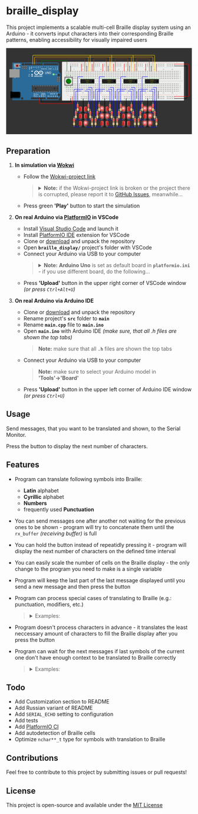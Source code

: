 # braille_display

This project implements a scalable multi-cell Braille display system using an Arduino - it converts input characters into their corresponding Braille patterns, enabling accessibility for visually impaired users

![project breadboard scheme](assets/image.png)

## Preparation

1. **In simulation via [Wokwi](https://wokwi.com)**
    - Follow the [Wokwi-project link](https://wokwi.com/projects/410634164212519937)
        <blockquote>
        <details>
        <summary>
        <b>Note:</b> if the Wokwi-project link is broken or the project there is corrupted, please report it to <a href="https://github.com/dakalamin/braille_display/issues">GitHub Issues</a>, meanwhile...
        </summary>
        <ul>
        <li>Clone or <a href="https://github.com/dakalamin/braille_display/archive/refs/heads/main.zip">download</a> and unpack the repository</li>
        <li>Start a <a href="https://wokwi.com/projects/new/blank">blank Wokwi-project</a></li>
        <li>Select <b><code>diagram.json</code></b> tab</li>
        <li>Press ⏷ button to the right of <b>'Library Manager'</b> tab, then - <b>'Delete'</b> and confirm</li>
        <li>Press ⏷ button once again, then - <b>'Upload file(s)...'</b></li>
        <li>Select all files from the project's <b><code>src</code></b> folder and confirm</li>
        </ul>
        </details>
        </blockquote>
    - Press green **'Play'** button to start the simulation 

2. **On real Arduino via [PlatformIO](https://platformio.org) in VSCode**
    - Install [Visual Studio Code](https://code.visualstudio.com) and launch it
    - Install [PlatformIO IDE](https://marketplace.visualstudio.com/items?itemName=platformio.platformio-ide) extension for VSCode
    - Clone or [download](https://github.com/dakalamin/braille_display/archive/refs/heads/main.zip) and unpack the repository
    - Open **`braille_display/`** project's folder with VSCode
    - Connect your Arduino via USB to your computer
        <blockquote>
        <details>
        <summary>
        <b>Note:</b> <b>Arduino Uno</b> is set as default board in <b><code>platformio.ini</code></b> - if you use different board, do the following...
        </summary>
        <ul>
        <li>Click <b>'View'->'Command Palette...'</b> <i>(or press <code>Ctrl+Shift+P</code>)</i></li>
        <li>Paste <code>> PlatformIO: PlatformIO Home</code> and press <code>Enter</code></li>
        <li>Select <b>'Projects'</b> tab on the left</li>
        <li>Search for the <b>braille_display</b> project and click <b>'Configure'</b></li>
        <li>Choose your board in <b>'Platform Options'→'board'</b></li>
        <li><b>IMPORTANT:</b> Click <b>'Save'</b> in the upper right corner</li>
        </ul>
        </details>
        </blockquote>
    - Press **'Upload'** button in the upper right corner of VSCode window *(or press `Ctrl+Alt+U`)*

2. **On real Arduino via Arduino IDE**
    - Clone or [download](https://github.com/dakalamin/braille_display/archive/refs/heads/main.zip) and unpack the repository
    - Rename project's **`src`** folder to **`main`**
    - Rename **`main.cpp`** file to **`main.ino`**
    - Open **`main.ino`** with Arduino IDE *(make sure, that all .h files are shown the top tabs)*
        <blockquote>
        <b>Note:</b> make sure that all <b><code>.h</code></b> files are shown the top tabs
        </blockquote>
    - Connect your Arduino via USB to your computer
        <blockquote>
        <b>Note:</b> make sure to select your Arduino model in <b>'Tools'→'Board'</b>
        </blockquote>
    - Press **'Upload'** button in the upper left corner of Arduino IDE window *(or press `Ctrl+U`)*

## Usage

Send messages, that you want to be translated and shown, to the Serial Monitor.

Press the button to display the next number of characters.

## Features

- Program can translate following symbols into Braille:
    - **Latin** alphabet
    - **Cyrillic** alphabet
    - **Numbers**
    - frequently used **Punctuation**

- You can send messages one after another not waiting for the previous ones to be shown - program will try to concatenate them until the `rx_buffer` *(receiving buffer)* is full

- You can hold the button instead of repeatidly pressing it - program will display the next number of characters on the defined time interval

- You can easily scale the number of cells on the Braille display - the only change to the program you need to make is a single variable

- Program will keep the last part of the last message displayed until you send a new message and then press the button

- Program can process special cases of translating to Braille (e.g.: punctuation, modifiers, etc.)
    <blockquote>
    <details>
    <summary>Examples:</summary>
    <ul>
    <li>capital modifier is required before capital letters: <b><code>XyZ</code></b> → <b><code><ins>⠠</ins>⠭⠽<ins>⠠</ins>⠵</code></b></li>
    <li>numeric modifier is required before numbers: <b><code>a 12</code></b> → <b><code>⠁ <ins>⠼</ins>⠁⠃</code></b></li>
    <li><b>.</b> (dot) symbol has different translations:<ul>
    <li><b><code>N.o</code></b> → <b><code>⠠⠝<ins>⠲</ins>⠕</code></b> <i>(a grammatical dot)</i></li>
    <li><b><code>8.9</code></b> → <b><code>⠼⠓<ins>⠨</ins>⠊</code></b> <i>(a decimal dot)</i></li>
    </ul></li>
    <li><b>*</b> (asterisk) symbol is translated into a doubled <b>⠔</b> Braille pattern: <b><code>5 * 6</code></b>→ <b><code>⠼⠑ <ins>⠔⠔</ins> ⠼⠋</code></b></li>
    <li><b>"</b> (quote) symbol's Braille pattern alternates on opens and closes: <b><code>m "q" n</code></b> → <b><code>⠍ <ins>⠦</ins>⠟<ins>⠴</ins> ⠝</code></b></li>
    <li>quote, unpaired until EOM, can be paired automatically: <b><code>"k</code></b> → <b><code>⠦⠅<ins>⠴</ins></code></b></li>
    </ul>
    </details>
    </blockquote>

- Program doesn't process characters in advance - it translates the least neccessary amount of characters to fill the Braille display after you press the button

- Program can wait for the next messages if last symbols of the current one don't have enough context to be translated to Braille correctly
    <blockquote>
    <details>
    <summary>Examples:</summary>
    first comes <b><code>30<ins>.</ins></code></b> message
    <br>there is not enough context in the message for the <b>.</b> symbol to be translated to Braille
    <br>program sends <b><code>⠼⠉⠚</code></b> patterns to the display (without <b>.</b> symbol) and waits for the next message:
    <ul>
    <li>then comes <b><code>25</code></b> message → program shows <b><code><ins>⠨</ins>⠃⠑</code></b> <i>(decimal dot)</i></li>
    <b>-or-</b>
    <li>then comes <b><code> re</code></b> message → program shows <b><code><ins>⠲</ins>⠗⠑</code></b> <i>(grammatical dot)</i></li>
    </ul>
    </details>
    </blockquote>

## Todo

- Add Customization section to README
- Add Russian variant of README
- Add `SERIAL_ECHO` setting to configuration
- Add tests
- Add [PlatformIO CI](https://docs.platformio.org/en/latest/integration/ci/index.html)
- Add autodetection of Braille cells
- Optimize `nchar**_t` type for symbols with translation to Braille

## Contributions

Feel free to contribute to this project by submitting issues or pull requests!

## License

This project is open-source and available under the [MIT License](LICENSE)
